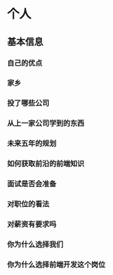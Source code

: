 # 个人

## 基本信息

### 自己的优点

### 家乡

### 投了哪些公司

### 从上一家公司学到的东西

### 未来五年的规划

### 如何获取前沿的前端知识

### 面试是否会准备

### 对职位的看法

### 对薪资有要求吗

### 你为什么选择我们

### 你为什么选择前端开发这个岗位

